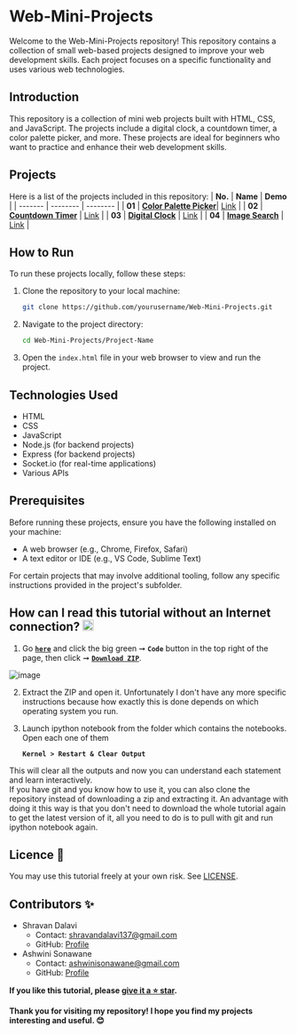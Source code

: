 # Web-Mini-Projects
Welcome to the Web-Mini-Projects repository! This repository contains a collection of small web-based projects designed to improve your web development skills. Each project focuses on a specific functionality and uses various web technologies.

## Introduction
This repository is a collection of mini web projects built with HTML, CSS, and JavaScript. The projects include a digital clock, a countdown timer, a color palette picker, and more. These projects are ideal for beginners who want to practice and enhance their web development skills.

## Projects
Here is a list of the projects included in this repository:
| **No.** | **Name** |  **Demo** |
| ------- | -------- | -------- | 
|  **01** | [**Color Palette Picker**](https://github.com/ShravanDalavi/Web-Mini-Projects/tree/main/projects/Color%20Palette%20Picker)| [Link](https://codepen.io/Shravan-Dalavi/pen/bGPqXVz) | 
|  **02** | [**Countdown Timer**](https://github.com/ShravanDalavi/Web-Mini-Projects/tree/main/projects/Countdown%20Timer)  | [Link](https://codepen.io/Shravan-Dalavi/pen/RwzpXrM) | 
|  **03** | [**Digital Clock**](https://github.com/ShravanDalavi/Web-Mini-Projects/tree/main/projects/Digital%20Clock)  | [Link](https://codepen.io/Shravan-Dalavi/pen/vYqxoGR) | 
|  **04** | [**Image Search**](https://github.com/ShravanDalavi/Web-Mini-Projects/tree/main/projects/Image%20Search)  | [Link](https://codepen.io/Shravan-Dalavi/pen/gONWMNe) | 

## How to Run
To run these projects locally, follow these steps:

1. Clone the repository to your local machine:

    ```bash
    git clone https://github.com/yourusername/Web-Mini-Projects.git
    ```

2. Navigate to the project directory:

    ```bash
    cd Web-Mini-Projects/Project-Name
    ```

3. Open the `index.html` file in your web browser to view and run the project.

## Technologies Used
- HTML
- CSS
- JavaScript
- Node.js (for backend projects)
- Express (for backend projects)
- Socket.io (for real-time applications)
- Various APIs

## Prerequisites
Before running these projects, ensure you have the following installed on your machine:

- A web browser (e.g., Chrome, Firefox, Safari)
- A text editor or IDE (e.g., VS Code, Sublime Text)

For certain projects that may involve additional tooling, follow any specific instructions provided in the project's subfolder.

## How can I read this tutorial without an Internet connection? <img alt="GIF" src="https://github.com/TheDudeThatCode/TheDudeThatCode/blob/master/Assets/hmm.gif" width="20" />

1. Go [**`here`**](https://github.com/ShravanDalavi/Web-Mini-Projects) and click the big green ➞  **`Code`** button in the top right of the page, then click ➞ [**`Download ZIP`**](https://github.com/shravandalavi/Web-Mini-Projects/archive/refs/heads/main.zip).

 ![image](https://github.com/ShravanDalavi/Simple-Python-Mini-Projects/assets/172488772/fe6f519f-afbd-49d1-9efc-5f6b5f234340)
  
2. Extract the ZIP and open it. Unfortunately I don't have any more specific instructions because how exactly this is done depends on which operating system you run.    
3. Launch ipython notebook from the folder which contains the notebooks. Open each one of them
  
    **`Kernel > Restart & Clear Output`**
    
This will clear all the outputs and now you can understand each statement and learn interactively.
<br>
If you have git and you know how to use it, you can also clone the repository instead of downloading a zip and extracting it. An advantage with doing it this way is that you don't need to download the whole tutorial again to get the latest version of it, all you need to do is to pull with git and run ipython notebook again.
## Licence 📜
You may use this tutorial freely at your own risk. See [LICENSE](./LICENSE).
## Contributors ✨
- Shravan Dalavi
  - Contact: shravandalavi137@gmail.com
  - GitHub: [Profile](https://github.com/ShravanDalavi)
- Ashwini Sonawane
  - Contact: ashwinisonawane@gmail.com
  - GitHub:  [Profile](https://github.com/SonawaneAshwini)
    
**If you like this tutorial, please [give it a ⭐ star](https://github.com/ShravanDalavi/Web-Mini-Projects).**

**Thank you for visiting my repository! I hope you find my projects interesting and useful. 😊**
